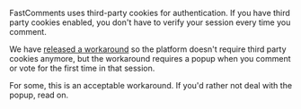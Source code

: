FastComments uses third-party cookies for authentication. If you have third party cookies enabled, you don't have to verify your session every time you comment.

We have [released a workaround](https://blog.fastcomments.com/(11-21-2022)-fastcomments-now-supports-strict-third-party-cookie-settings.html) so the platform doesn't
require third party cookies anymore, but the workaround requires a popup when you comment or vote for the first time in that session.

For some, this is an acceptable workaround. If you'd rather not deal with the popup, read on.
